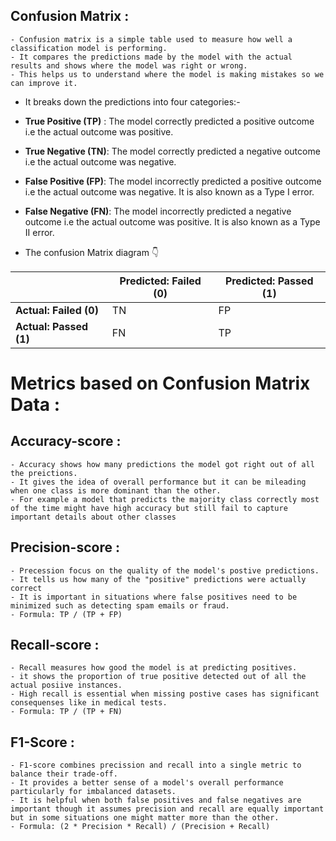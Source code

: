 ## Confusion Matrix :
    - Confusion matrix is a simple table used to measure how well a classification model is performing.
    - It compares the predictions made by the model with the actual results and shows where the model was right or wrong.
    - This helps us to understand where the model is making mistakes so we can improve it.

- It breaks down the predictions into four categories:-

- **True Positive (TP)** : The model correctly predicted a positive outcome i.e the actual outcome was positive.
- **True Negative (TN)**: The model correctly predicted a negative outcome i.e the actual outcome was negative.
- **False Positive (FP)**: The model incorrectly predicted a positive outcome i.e the actual outcome was negative. It is also known as a Type I error.
- **False Negative (FN)**: The model incorrectly predicted a negative outcome i.e the actual outcome was positive. It is also known as a Type II error.

- The confusion Matrix diagram 👇

|                        | Predicted: Failed (0) | Predicted: Passed (1) |
|------------------------|-----------------------|-----------------------|
| **Actual: Failed (0)** |          TN           |         FP            |
| **Actual: Passed (1)** |          FN           |         TP            |


# Metrics based on Confusion Matrix Data :

## Accuracy-score :
    - Accuracy shows how many predictions the model got right out of all the preictions.
    - It gives the idea of overall performance but it can be mileading when one class is more dominant than the other.
    - For example a model that predicts the majority class correctly most of the time might have high accuracy but still fail to capture important details about other classes

## Precision-score :
    - Precession focus on the quality of the model's postive predictions.
    - It tells us how many of the "positive" predictions were actually correct
    - It is important in situations where false positives need to be minimized such as detecting spam emails or fraud.
    - Formula: TP / (TP + FP)

## Recall-score :
    - Recall measures how good the model is at predicting positives.
    - it shows the proportion of true positive detected out of all the actual posiive instances.
    - High recall is essential when missing postive cases has significant consequenses like in medical tests.
    - Formula: TP / (TP + FN) 

## F1-Score :
    - F1-score combines precission and recall into a single metric to balance their trade-off.
    - It provides a better sense of a model's overall performance particularly for imbalanced datasets.
    - It is helpful when both false positives and false negatives are important though it assumes precision and recall are equally important but in some situations one might matter more than the other.
    - Formula: (2 * Precision * Recall) / (Precision + Recall)